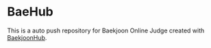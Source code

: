 # BaeHub
This is a auto push repository for Baekjoon Online Judge created with [BaekjoonHub](https://github.com/BaekjoonHub/BaekjoonHub).
